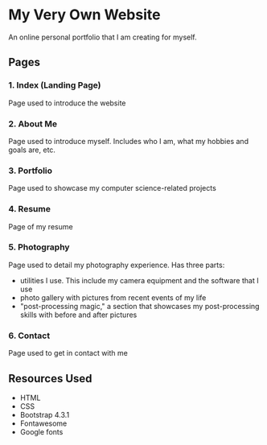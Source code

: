 # My Very Own Website

An online personal portfolio that I am creating for myself.

## Pages

### 1. Index (Landing Page)

Page used to introduce the website

### 2. About Me

Page used to introduce myself. Includes who I am, what my hobbies and goals are, etc.

### 3. Portfolio

Page used to showcase my computer science-related projects

### 4. Resume

Page of my resume

### 5. Photography

Page used to detail my photography experience. Has three parts:
- utilities I use. This include my camera equipment and the software that I use
- photo gallery with pictures from recent events of my life
- "post-processing magic," a section that showcases my post-processing skills with before and after pictures

### 6. Contact

Page used to get in contact with me

## Resources Used

- HTML
- CSS
- Bootstrap 4.3.1
- Fontawesome
- Google fonts
